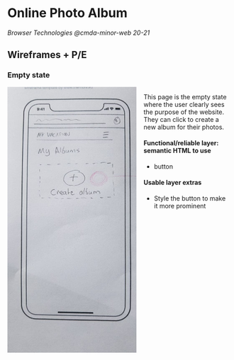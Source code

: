 # Online Photo Album
*Browser Technologies @cmda-minor-web 20-21*

## Wireframes + P/E
### Empty state
<div style="display: flex; margin-top: 1rem;">
    <img style="margin-right: 1rem" src="https://github.com/StanBankras/browser-technologies-2021/blob/master/img/wireframes/empty-state.jpg?raw=true" alt="empty state" height="600"/>
  <div>
    <p>This page is the empty state where the user clearly sees the purpose of the website. They can click to create a new album for their photos.</p>
    <h4>Functional/reliable layer: semantic HTML to use</h4>
    <ul>
      <li>button</li>
    </ul>
    <h4>Usable layer extras</h4>
    <ul>
      <li>Style the button to make it more prominent</li>
    </ul>
  </div>
  <p></p>
</div>